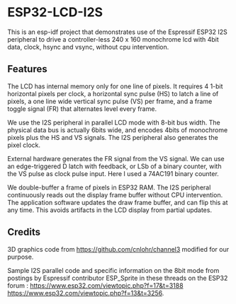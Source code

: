 # ESP32-LCD-I2S
This is an esp-idf project that demonstrates use of the Espressif ESP32 I2S peripheral to drive a controller-less 240 x 160 monochrome lcd with 4bit data, clock, hsync and vsync, without cpu intervention.

## Features
The LCD has internal memory only for one line of pixels. It requires 4 1-bit horizontal pixels per clock, a horizontal sync pulse (HS) to latch a line of pixels, a one line wide vertical sync pulse (VS) per frame, and a frame toggle signal (FR) that alternates level every frame.

We use the I2S peripheral in parallel LCD mode with 8-bit bus width. The physical data bus is actually 6bits wide, and encodes 4bits of monochrome pixels plus the HS and VS signals. The I2S peripheral also generates the pixel clock.  

External hardware generates the FR signal from the VS signal. We can use an edge-triggered D latch with feedback, or LSb of a binary counter, with the VS pulse as clock pulse input. Here I used a 74AC191 binary counter.

We double-buffer a frame of pixels in ESP32 RAM. The I2S peripheral continuously reads out the display frame buffer without CPU intervention. The application software updates the draw frame buffer, and can flip this at any time. This avoids artifacts in the LCD display from partial updates. 


## Credits
3D graphics code from https://github.com/cnlohr/channel3 modified for our purpose.	

Sample I2S parallel code and specific information on the 8bit mode from postings by Espressif contributor ESP_Sprite in these threads on the ESP32 forum : 
https://www.esp32.com/viewtopic.php?f=17&t=3188 
https://www.esp32.com/viewtopic.php?f=13&t=3256.



